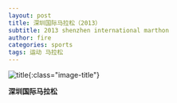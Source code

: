 ```yaml
---
layout: post
title: 深圳国际马拉松（2013）
subtitle: 2013 shenzhen international marthon
author: fire
categories: sports 
tags: 运动 马拉松
---
```


![title](https://image.sideproject.cn/titlex/titlex_162.jpg){:class="image-title"}

**深圳国际马拉松**

